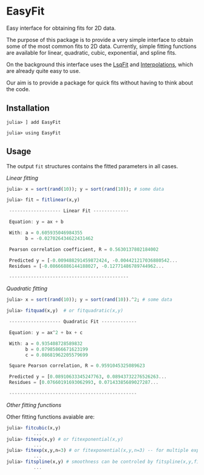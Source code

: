 # EasyFit

Easy interface for obtaining fits for 2D data.

The purpose of this package is to provide a very simple interface to obtain
some of the most common fits to 2D data. Currently, simple fitting functions
are available for linear, quadratic, cubic, exponential, and spline fits.

On the background this interface uses the [LsqFit](https://github.com/JuliaNLSolvers/LsqFit.jl)
and [Interpolations](https://github.com/JuliaMath/Interpolations.jl), which are already
quite easy to use.

Our aim is to provide a package for quick fits without having to think about the code.

## Installation

```
julia> ] add EasyFit

julia> using EasyFit

```

## Usage

The output `fit` structures contains the fitted parameters in all cases.


*Linear fitting*

```julia
julia> x = sort(rand(10)); y = sort(rand(10)); # some data

julia> fit = fitlinear(x,y)

 ------------------- Linear Fit ------------- 

 Equation: y = ax + b 

 With: a = 0.605935046984355
       b = -0.027026434622431462

 Pearson correlation coefficient, R = 0.5630137802184002

 Predicted y = [-0.009488291459872424, -0.004421217036880542...
 Residues = [-0.08666886144188027, -0.12771486789744962...

 -------------------------------------------- 

```

*Quadratic fitting*

```julia
julia> x = sort(rand(10)); y = sort(rand(10)).^2; # some data

julia> fitquad(x,y)  # or fitquadratic(x,y)

 ------------------- Quadratic Fit ------------- 

 Equation: y = ax^2 + bx + c 

 With: a = 0.935408728589832
       b = 0.07985866671623199
       c = 0.08681962205579699

 Square Pearson correlation, R = 0.9591045325089623

 Predicted y = [0.08910633345247763, 0.08943732276526263...
 Residues = [0.07660191693062993, 0.07143385689027287...

 ----------------------------------------------- 

```

*Other fitting functions*

Other fitting functions avaiable are:

```julia
julia> fitcubic(x,y)
          ...
julia> fitexp(x,y) # or fitexponential(x,y)
          ...
julia> fitexp(x,y,n=3) # or fitexponential(x,y,n=3) -- for multiple exponentials 
          ...
julia> fitspline(x,y) # smoothness can be controled by fitspline(x,y,fine=1000)
          ...

```



